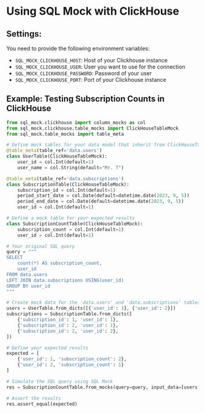 

# Using SQL Mock with ClickHouse

## Settings:

You need to provide the following environment variables: 
* `SQL_MOCK_CLICKHOUSE_HOST`: Host of your Clickhouse instance
* `SQL_MOCK_CLICKHOUSE_USER`: User you want to use for the connection
* `SQL_MOCK_CLICKHOUSE_PASSWORD`: Password of your user
* `SQL_MOCK_CLICKHOUSE_PORT`: Port of your Clickhouse instance

## Example: Testing Subscription Counts in ClickHouse

```python
from sql_mock.clickhouse import column_mocks as col
from sql_mock.clickhouse.table_mocks import ClickHouseTableMock
from sql_mock.table_mocks import table_meta

# Define mock tables for your data model that inherit from ClickHouseTableMock
@table_meta(table_ref='data.users')
class UserTable(ClickHouseTableMock):
    user_id = col.Int(default=1)
    user_name = col.String(default="Mr. T")

@table_meta(table_ref='data.subscriptions')
class SubscriptionTable(ClickHouseTableMock):
    subscription_id = col.Int(default=1)
    period_start_date = col.Date(default=datetime.date(2023, 9, 5))
    period_end_date = col.Date(default=datetime.date(2023, 9, 5))
    user_id = col.Int(default=1)

# Define a mock table for your expected results
class SubscriptionCountTable(ClickHouseTableMock):
    subscription_count = col.Int(default=1)
    user_id = col.Int(default=1)

# Your original SQL query
query = """
SELECT
    count(*) AS subscription_count,
    user_id
FROM data.users
LEFT JOIN data.subscriptions USING(user_id)
GROUP BY user_id
"""

# Create mock data for the 'data.users' and 'data.subscriptions' tables
users = UserTable.from_dicts([{'user_id': 1}, {'user_id': 2}])
subscriptions = SubscriptionTable.from_dicts([
    {'subscription_id': 1, 'user_id': 1},
    {'subscription_id': 2, 'user_id': 1},
    {'subscription_id': 2, 'user_id': 2},
])

# Define your expected results
expected = [
    {'user_id': 1, 'subscription_count': 2}, 
    {'user_id': 2, 'subscription_count': 1}
]

# Simulate the SQL query using SQL Mock
res = SubscriptionCountTable.from_mocks(query=query, input_data=[users, subscriptions])

# Assert the results
res.assert_equal(expected)
```

